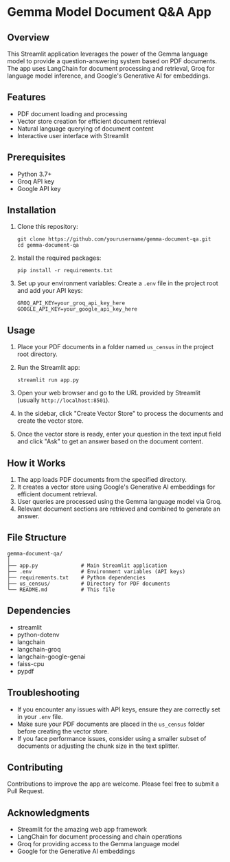 # Gemma Model Document Q&A App

## Overview

This Streamlit application leverages the power of the Gemma language model to provide a question-answering system based on PDF documents. The app uses LangChain for document processing and retrieval, Groq for language model inference, and Google's Generative AI for embeddings.

## Features

- PDF document loading and processing
- Vector store creation for efficient document retrieval
- Natural language querying of document content
- Interactive user interface with Streamlit

## Prerequisites

- Python 3.7+
- Groq API key
- Google API key

## Installation

1. Clone this repository:
   ```
   git clone https://github.com/yourusername/gemma-document-qa.git
   cd gemma-document-qa
   ```

2. Install the required packages:
   ```
   pip install -r requirements.txt
   ```

3. Set up your environment variables:
   Create a `.env` file in the project root and add your API keys:
   ```
   GROQ_API_KEY=your_groq_api_key_here
   GOOGLE_API_KEY=your_google_api_key_here
   ```

## Usage

1. Place your PDF documents in a folder named `us_census` in the project root directory.

2. Run the Streamlit app:
   ```
   streamlit run app.py
   ```

3. Open your web browser and go to the URL provided by Streamlit (usually `http://localhost:8501`).

4. In the sidebar, click "Create Vector Store" to process the documents and create the vector store.

5. Once the vector store is ready, enter your question in the text input field and click "Ask" to get an answer based on the document content.

## How it Works

1. The app loads PDF documents from the specified directory.
2. It creates a vector store using Google's Generative AI embeddings for efficient document retrieval.
3. User queries are processed using the Gemma language model via Groq.
4. Relevant document sections are retrieved and combined to generate an answer.

## File Structure

```
gemma-document-qa/
│
├── app.py              # Main Streamlit application
├── .env                # Environment variables (API keys)
├── requirements.txt    # Python dependencies
├── us_census/          # Directory for PDF documents
└── README.md           # This file
```

## Dependencies

- streamlit
- python-dotenv
- langchain
- langchain-groq
- langchain-google-genai
- faiss-cpu
- pypdf

## Troubleshooting

- If you encounter any issues with API keys, ensure they are correctly set in your `.env` file.
- Make sure your PDF documents are placed in the `us_census` folder before creating the vector store.
- If you face performance issues, consider using a smaller subset of documents or adjusting the chunk size in the text splitter.

## Contributing

Contributions to improve the app are welcome. Please feel free to submit a Pull Request.

## Acknowledgments

- Streamlit for the amazing web app framework
- LangChain for document processing and chain operations
- Groq for providing access to the Gemma language model
- Google for the Generative AI embeddings
